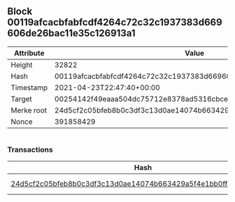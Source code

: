 ## Block 00119afcacbfabfcdf4264c72c32c1937383d669606de26bac11e35c126913a1

Attribute | Value
--- | ---
Height | 32822
Hash | 00119afcacbfabfcdf4264c72c32c1937383d669606de26bac11e35c126913a1
Timestamp | 2021-04-23T22:47:40+00:00
Target | 00254142f49eaaa504dc75712e8378ad5316cbcead634704b3734b6271167cc4
Merke root | 24d5cf2c05bfeb8b0c3df3c13d0ae14074b663429a5f4e1bb0ff2fb10f8fe227
Nonce | 391858429

```

```

### Transactions

Hash | Amount
--- | ---
[24d5cf2c05bfeb8b0c3df3c13d0ae14074b663429a5f4e1bb0ff2fb10f8fe227](24d5cf2c05bfeb8b0c3df3c13d0ae14074b663429a5f4e1bb0ff2fb10f8fe227.md) | 10.00000000 SKEPTI 
